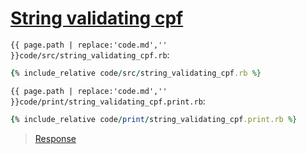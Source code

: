 # [String validating cpf](code.zip)

`{{ page.path | replace:'code.md','' }}code/src/string_validating_cpf.rb`:

```rb
{% include_relative code/src/string_validating_cpf.rb %}
```

`{{ page.path | replace:'code.md','' }}code/print/string_validating_cpf.print.rb`:

```rb
{% include_relative code/print/string_validating_cpf.print.rb %}
```

> [Response](response/src/string_validating_cpf.rb)
